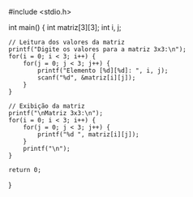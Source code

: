 #include <stdio.h>

int main() {
    int matriz[3][3];
    int i, j;

    // Leitura dos valores da matriz
    printf("Digite os valores para a matriz 3x3:\n");
    for(i = 0; i < 3; i++) {
        for(j = 0; j < 3; j++) {
            printf("Elemento [%d][%d]: ", i, j);
            scanf("%d", &matriz[i][j]);
        }
    }

    // Exibição da matriz
    printf("\nMatriz 3x3:\n");
    for(i = 0; i < 3; i++) {
        for(j = 0; j < 3; j++) {
            printf("%d ", matriz[i][j]);
        }
        printf("\n");
    }

    return 0;
}
